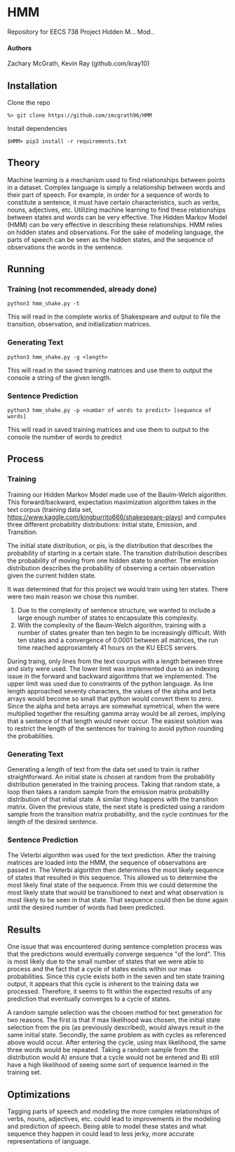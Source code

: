# HMM
Repository for EECS 738 Project Hidden M... Mod..

#### Authors
Zachary McGrath, Kevin Ray (github.com/kray10)

## Installation

Clone the repo
```
%> git clone https://github.com/zmcgrath96/HMM
```

Install dependencies
```
$HMM> pip3 install -r requirements.txt

```
## Theory
Machine learning is a mechanism used to find relationships between points in a dataset. Complex language is simply a relationship between words and their part of speech. For example, in order for a sequence of words to constitute a sentence, it must have certain characteristics, such as verbs, nouns, adjectives, etc. Utilizing machine learning to find these relationships between states and words can be very effective. The Hidden Markov Model (HMM) can be very effective in describing these relationships. HMM relies on hidden states and observations. For the sake of modeling language, the parts of speech can be seen as the hidden states, and the sequence of observations the words in the sentence.
## Running

### Training (not recommended, already done)
```
python3 hmm_shake.py -t
```
This will read in the complete works of Shakespeare and output to file the transition, observation, and initialization matrices.

### Generating Text
```
python3 hmm_shake.py -g <length>
```
This will read in the saved training matrices and use them to output the console a string of the given length.

### Sentence Prediction
```
python3 hmm_shake.py -p <number of words to predict> [sequence of words]
```
This will read in saved training matrices and use them to output to the console the number of words to predict

## Process

### Training
Training our Hidden Markov Model made use of the Baulm-Welch algorithm. This forward/backward, expectation maximization algorithm takes in the text corpus (training data set, https://www.kaggle.com/kingburrito666/shakespeare-plays) and computes three different probability distributions: Initial state, Emission, and Transition.

The initial state distribution, or pis, is the distribution that describes the probability of starting in a certain state. The transition distribution describes the probability of moving from one hidden state to another. The emission distribution describes the probability of observing a certain observation given the current hidden state.

It was determined that for this project we would train using ten states. There were two main reason we chose this number.
1. Due to the complexity of sentence structure, we wanted to include a large enough number of states to encapsulate this complexity.
2. With the complexity of the Baum-Welch algorithm, training with a number of states greater than ten begin to be increasingly difficult. With ten states and a convergence of 0.0001 between all matrices, the run time reached approxiamtely 41 hours on the KU EECS servers.

During traing, only lines from the text courpus with a length between three and sixty were used. The lower limit was implemented due to an indexing issue in the forward and backward algorithms that we implemented. The upper limit was used due to constraints of the python language. As line length approached seventy characters, the values of the alpha and beta arrays would become so small that python would convert them to zero. Since the alpha and beta arrays are somewhat symetrical, when the were multiplied together the resulting gamma array would be all zeroes, implying that a sentence of that length would never occur. The easiest solution was to restrict the length of the sentences for training to avoid python rounding the probablities.

### Generating Text
Generating a length of text from the data set used to train is rather straightforward. An initial state is chosen at random from the probability distribution generated in the training process. Taking that random state, a loop then takes a random sample from the emission matrix probability distribution of that initial state. A similar thing happens with the transition matrix. Given the previous state, the next state is predicted using a random sample from the transition matrix probability, and the cycle continues for the length of the desired sentence.

### Sentence Prediction
The Veterbi algorithm was used for the text prediction. After the training matrices are loaded into the HMM, the sequence of observations are passed in. The Veterbi algorithm then determines the most likely sequence of states that resulted in this sequence. This allowed us to determine the most likely final state of the sequence. From this we could determine the most likely state that would be transitioned to next and what observation is most likely to be seen in that state. That sequence could then be done again until the desired number of words had been predicted.

## Results
One issue that was encountered during sentence completion process was that the predictions would eventually converge sequence "of the lord". This is most likely due to the small number of states that we were able to process and the fact that a cycle of states exists within our max probabilities. Since this cycle exists both in the seven and ten state training output, it appears that this cycle is inherent to the training data we processed. Therefore, it seems to fit within the expected results of any prediction that eventually converges to a cycle of states.

A random sample selection was the chosen method for text generation for two reasons. The first is that if max likelihood was chosen, the initial state selection from the pis (as previously described), would always result in the same initial state. Secondly, the same problem as with cycles as referenced above would occur. After entering the cycle, using max likelihood, the same three words would be repeated. Taking a random sample from the distribution would A) ensure that a cycle would not be entered and B) still have a high likelihood of seeing some sort of sequence learned in the training set.

## Optimizations
Tagging parts of speech and modeling the more complex relationships of verbs, nouns, adjectives, etc. could lead to improvements in the modeling and prediction of speech. Being able to model these states and what sequence they happen in could lead to less jerky, more accurate representations of language.
